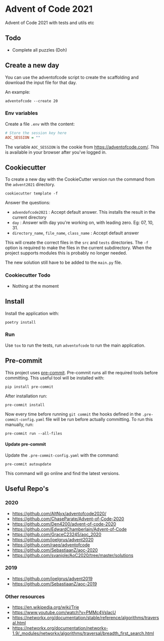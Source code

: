 # Advent of Code 2021

Advent of Code 2021 with tests and utils etc

## Todo

- Complete all puzzles (Doh)

## Create a new day

You can use the adventofcode script to create the scaffolding and download the
input file for that day.

An example:

    adventofcode --create 20

### Env variables

Create a file `.env` with the content:

```ini
# Store the session key here
AOC_SESSION = ""
```

The variable `AOC_SESSION` is the cookie from <https://adventofcode.com/>. This is available
in your browser after you've logged in.

## Cookiecutter

To create a new day with the CookieCutter version run the command from the
`advent2021` directory.

```shell script
cookiecutter template -f
```

Answer the questions:
* `advendofcode2021` : Accept default answer. This installs the result in the current directory
* `day` : Answer with day you're working on, with leading zero. Eg: 07, 10, 31.
* `directory_name`, `file_name`, `class_name` : Accept default answer

This will create the correct files in the `src` and `tests` directories.
The `-f` option is required to make the files in the current subdirectory.
When the project supports modules this is probably no longer needed.

The new solution still have to be added to the `main.py` file.

### Cookiecutter Todo

* Nothing at the moment

## Install

Install the application with:

```
poetry install
```

### Run

Use `tox` to run the tests, run `adventofcode` to run the main application.

## Pre-commit

This project uses [pre-commit]. Pre-commit runs all the required tools before committing.
This useful tool will be installed with:

```shell
pip install pre-commit
```

After installation run:

```shell
pre-commit install
```

Now every time before running `git commit` the hooks defined in the
`.pre-commit-config.yaml` file will be run before actually committing.
To run this manually, run:

```shell
pre-commit run --all-files
```

#### Update pre-commit

Update the `.pre-commit-config.yaml` with the command:

```shell
pre-commit autoupdate
```

This command will go online and find the latest versions.

[pre-commit]: https://pre-commit.com/

## Useful Repo's

### 2020

- <https://github.com/AltNyx/adventofcode2020/>
- <https://github.com/ChaseParate/Advent-of-Code-2020>
- <https://github.com/Den4200/advent-of-code-2020>
- <https://github.com/EdwardChamberlain/Advent-of-Code>
- <https://github.com/GraceC23245/aoc_2020>
- <https://github.com/joelgrus/advent2020>
- <https://github.com/raeq/adventofcode>
- <https://github.com/SebastiaanZ/aoc-2020>
- <https://github.com/svanjole/AoC2020/tree/master/solutions>

### 2019

- <https://github.com/joelgrus/advent2019>
- <https://github.com/SebastiaanZ/aoc-2019>


### Other resources

- <https://en.wikipedia.org/wiki/Trie>
- <https://www.youtube.com/watch?v=PMMc4VsIacU>
- <https://networkx.org/documentation/stable/reference/algorithms/traversal.html>
- <https://networkx.org/documentation/networkx-1.9/_modules/networkx/algorithms/traversal/breadth_first_search.html>
